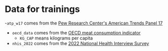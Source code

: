 # Data for trainings

-`atp_w17` comes from the [Pew Research Center's American Trends Panel 17](https://www.pewresearch.org/science/dataset/american-trends-panel-wave-17/)
- `oecd_data` comes from the [OECD meat consumption indicator](https://data.oecd.org/agroutput/meat-consumption.htm)
  - `KG_CAP` means kilograms per capita
- `nhis_2022` comes from the [2022 National Health Interview Survey](https://www.cdc.gov/nchs/nhis/2022nhis.htm)
